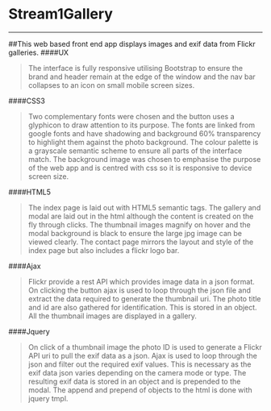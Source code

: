 # Stream1Gallery
***
##This web based front end app displays images and exif data from Flickr galleries. 
####UX
>The interface is fully responsive utilising Bootstrap to ensure the brand and header remain at the edge of the window and the nav bar collapses to an icon on small mobile screen sizes.  
>
####CSS3
>Two complementary fonts were chosen and the button uses a glyphicon to draw attention to its purpose. The fonts are linked from google fonts and have shadowing and background 60% transparency to highlight them against the photo background. The colour palette is a grayscale semantic scheme to ensure all parts of the interface match. The background image was chosen to emphasise the purpose of the web app and is centred with css so it is responsive to device screen size.  
>
####HTML5
>The index page is laid out with HTML5 semantic tags. The gallery and modal are laid out in the html although the content is created on the fly through clicks. The thumbnail images magnify on hover and the modal background is black to ensure the large jpg image can be viewed clearly. The contact page mirrors the layout and style of the index page but also includes a flickr logo bar.  
>
####Ajax
>Flickr provide a rest API which provides image data in a json format. On clicking the button ajax is used to loop through the json file and extract the data required to generate the thumbnail uri. The photo title and id are also gathered  for identification. This is stored in an object. All the thumbnail images are displayed in a gallery.  
>
####Jquery
>On click of a thumbnail image the photo ID is used to generate a Flickr API uri to pull the exif data as a json. Ajax is used to loop through the json and filter out the required exif values. This is necessary as the exif data json varies depending on the camera mode or type. The resulting exif data is stored in an object and is prepended to the modal. The append and prepend of objects to the html is done with jquery tmpl.  
